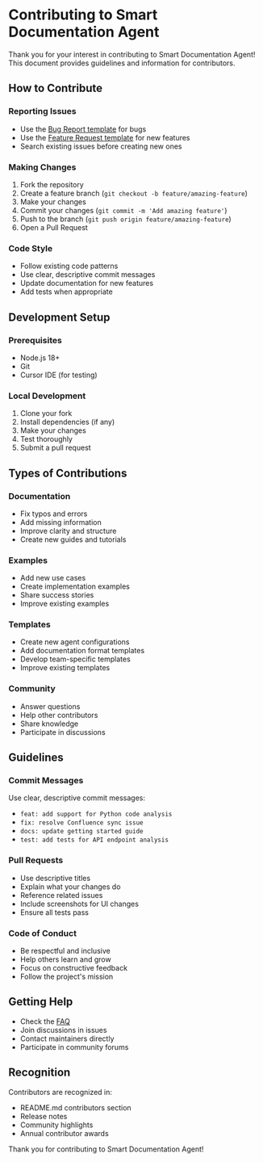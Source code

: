 # Contributing to Smart Documentation Agent

Thank you for your interest in contributing to Smart Documentation Agent! This document provides guidelines and information for contributors.

## How to Contribute

### Reporting Issues

- Use the [Bug Report template](.github/ISSUE_TEMPLATE/bug_report.md) for bugs
- Use the [Feature Request template](.github/ISSUE_TEMPLATE/feature_request.md) for new features
- Search existing issues before creating new ones

### Making Changes

1. Fork the repository
2. Create a feature branch (`git checkout -b feature/amazing-feature`)
3. Make your changes
4. Commit your changes (`git commit -m 'Add amazing feature'`)
5. Push to the branch (`git push origin feature/amazing-feature`)
6. Open a Pull Request

### Code Style

- Follow existing code patterns
- Use clear, descriptive commit messages
- Update documentation for new features
- Add tests when appropriate

## Development Setup

### Prerequisites

- Node.js 18+
- Git
- Cursor IDE (for testing)

### Local Development

1. Clone your fork
2. Install dependencies (if any)
3. Make your changes
4. Test thoroughly
5. Submit a pull request

## Types of Contributions

### Documentation

- Fix typos and errors
- Add missing information
- Improve clarity and structure
- Create new guides and tutorials

### Examples

- Add new use cases
- Create implementation examples
- Share success stories
- Improve existing examples

### Templates

- Create new agent configurations
- Add documentation format templates
- Develop team-specific templates
- Improve existing templates

### Community

- Answer questions
- Help other contributors
- Share knowledge
- Participate in discussions

## Guidelines

### Commit Messages

Use clear, descriptive commit messages:

- `feat: add support for Python code analysis`
- `fix: resolve Confluence sync issue`
- `docs: update getting started guide`
- `test: add tests for API endpoint analysis`

### Pull Requests

- Use descriptive titles
- Explain what your changes do
- Reference related issues
- Include screenshots for UI changes
- Ensure all tests pass

### Code of Conduct

- Be respectful and inclusive
- Help others learn and grow
- Focus on constructive feedback
- Follow the project's mission

## Getting Help

- Check the [FAQ](community/FAQ.md)
- Join discussions in issues
- Contact maintainers directly
- Participate in community forums

## Recognition

Contributors are recognized in:

- README.md contributors section
- Release notes
- Community highlights
- Annual contributor awards

Thank you for contributing to Smart Documentation Agent!
